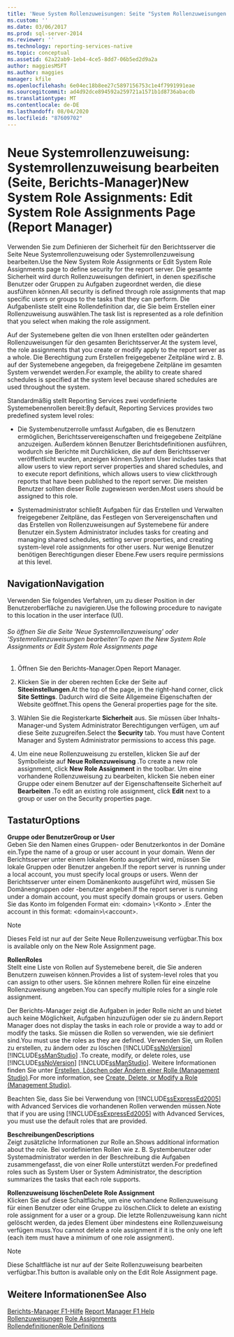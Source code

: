 ```yaml
---
title: 'Neue System Rollenzuweisungen: Seite "System Rollenzuweisungen bearbeiten" (Berichts-Manager) | Microsoft-Dokumentation'
ms.custom: ''
ms.date: 03/06/2017
ms.prod: sql-server-2014
ms.reviewer: ''
ms.technology: reporting-services-native
ms.topic: conceptual
ms.assetid: 62a22ab9-1eb4-4ce5-8dd7-06b5ed2d9a2a
author: maggiesMSFT
ms.author: maggies
manager: kfile
ms.openlocfilehash: 6e04ec18b8ee27c5897156753c1e4f7991991eae
ms.sourcegitcommit: ad4d92dce894592a259721a1571b1d8736abacdb
ms.translationtype: MT
ms.contentlocale: de-DE
ms.lasthandoff: 08/04/2020
ms.locfileid: "87609702"
---
```

# <a name="new-system-role-assignments-edit-system-role-assignments-page-report-manager"></a><span data-ttu-id="20a3f-102">Neue Systemrollenzuweisung: Systemrollenzuweisung bearbeiten (Seite, Berichts-Manager)</span><span class="sxs-lookup"><span data-stu-id="20a3f-102">New System Role Assignments: Edit System Role Assignments Page (Report Manager)</span></span>
  <span data-ttu-id="20a3f-103">Verwenden Sie zum Definieren der Sicherheit für den Berichtsserver die Seite Neue Systemrollenzuweisung oder Systemrollenzuweisung bearbeiten.</span><span class="sxs-lookup"><span data-stu-id="20a3f-103">Use the New System Role Assignments or Edit System Role Assignments page to define security for the report server.</span></span> <span data-ttu-id="20a3f-104">Die gesamte Sicherheit wird durch Rollenzuweisungen definiert, in denen spezifische Benutzer oder Gruppen zu Aufgaben zugeordnet werden, die diese ausführen können.</span><span class="sxs-lookup"><span data-stu-id="20a3f-104">All security is defined through role assignments that map specific users or groups to the tasks that they can perform.</span></span> <span data-ttu-id="20a3f-105">Die Aufgabenliste stellt eine Rollendefinition dar, die Sie beim Erstellen einer Rollenzuweisung auswählen.</span><span class="sxs-lookup"><span data-stu-id="20a3f-105">The task list is represented as a role definition that you select when making the role assignment.</span></span>  
  
 <span data-ttu-id="20a3f-106">Auf der Systemebene gelten die von Ihnen erstellten oder geänderten Rollenzuweisungen für den gesamten Berichtsserver.</span><span class="sxs-lookup"><span data-stu-id="20a3f-106">At the system level, the role assignments that you create or modify apply to the report server as a whole.</span></span> <span data-ttu-id="20a3f-107">Die Berechtigung zum Erstellen freigegebener Zeitpläne wird z. B. auf der Systemebene angegeben, da freigegebene Zeitpläne im gesamten System verwendet werden.</span><span class="sxs-lookup"><span data-stu-id="20a3f-107">For example, the ability to create shared schedules is specified at the system level because shared schedules are used throughout the system.</span></span>  
  
 <span data-ttu-id="20a3f-108">Standardmäßig stellt Reporting Services zwei vordefinierte Systemebenenrollen bereit:</span><span class="sxs-lookup"><span data-stu-id="20a3f-108">By default, Reporting Services provides two predefined system level roles:</span></span>  
  
-   <span data-ttu-id="20a3f-109">Die Systembenutzerrolle umfasst Aufgaben, die es Benutzern ermöglichen, Berichtsservereigenschaften und freigegebene Zeitpläne anzuzeigen. Außerdem können Benutzer Berichtsdefinitionen ausführen, wodurch sie Berichte mit Durchklicken, die auf dem Berichtsserver veröffentlicht wurden, anzeigen können.</span><span class="sxs-lookup"><span data-stu-id="20a3f-109">System User includes tasks that allow users to view report server properties and shared schedules, and to execute report definitions, which allows users to view clickthrough reports that have been published to the report server.</span></span> <span data-ttu-id="20a3f-110">Die meisten Benutzer sollten dieser Rolle zugewiesen werden.</span><span class="sxs-lookup"><span data-stu-id="20a3f-110">Most users should be assigned to this role.</span></span>  
  
-   <span data-ttu-id="20a3f-111">Systemadministrator schließt Aufgaben für das Erstellen und Verwalten freigegebener Zeitpläne, das Festlegen von Servereigenschaften und das Erstellen von Rollenzuweisungen auf Systemebene für andere Benutzer ein.</span><span class="sxs-lookup"><span data-stu-id="20a3f-111">System Administrator includes tasks for creating and managing shared schedules, setting server properties, and creating system-level role assignments for other users.</span></span> <span data-ttu-id="20a3f-112">Nur wenige Benutzer benötigen Berechtigungen dieser Ebene.</span><span class="sxs-lookup"><span data-stu-id="20a3f-112">Few users require permissions at this level.</span></span>  
  
## <a name="navigation"></a><span data-ttu-id="20a3f-113">Navigation</span><span class="sxs-lookup"><span data-stu-id="20a3f-113">Navigation</span></span>  
 <span data-ttu-id="20a3f-114">Verwenden Sie folgendes Verfahren, um zu dieser Position in der Benutzeroberfläche zu navigieren.</span><span class="sxs-lookup"><span data-stu-id="20a3f-114">Use the following procedure to navigate to this location in the user interface (UI).</span></span>  
  
###### <a name="to-open-the-new-system-role-assignments-or-edit-system-role-assignments-page"></a><span data-ttu-id="20a3f-115">So öffnen Sie die Seite 'Neue Systemrollenzuweisung' oder 'Systemrollenzuweisungen bearbeiten'</span><span class="sxs-lookup"><span data-stu-id="20a3f-115">To open the New System Role Assignments or Edit System Role Assignments page</span></span>  
  
1.  <span data-ttu-id="20a3f-116">Öffnen Sie den Berichts-Manager.</span><span class="sxs-lookup"><span data-stu-id="20a3f-116">Open Report Manager.</span></span>  
  
2.  <span data-ttu-id="20a3f-117">Klicken Sie in der oberen rechten Ecke der Seite auf **Siteeinstellungen**.</span><span class="sxs-lookup"><span data-stu-id="20a3f-117">At the top of the page, in the right-hand corner, click **Site Settings**.</span></span> <span data-ttu-id="20a3f-118">Dadurch wird die Seite Allgemeine Eigenschaften der Website geöffnet.</span><span class="sxs-lookup"><span data-stu-id="20a3f-118">This opens the General properties page for the site.</span></span>  
  
3.  <span data-ttu-id="20a3f-119">Wählen Sie die Registerkarte **Sicherheit** aus. Sie müssen über Inhalts-Manager-und System Administrator Berechtigungen verfügen, um auf diese Seite zuzugreifen.</span><span class="sxs-lookup"><span data-stu-id="20a3f-119">Select the **Security** tab. You must have Content Manager and System Administrator permissions to access this page.</span></span>  
  
4.  <span data-ttu-id="20a3f-120">Um eine neue Rollenzuweisung zu erstellen, klicken Sie auf der Symbolleiste auf **Neue Rollenzuweisung** .</span><span class="sxs-lookup"><span data-stu-id="20a3f-120">To create a new role assignment, click **New Role Assignment** in the toolbar.</span></span> <span data-ttu-id="20a3f-121">Um eine vorhandene Rollenzuweisung zu bearbeiten, klicken Sie neben einer Gruppe oder einem Benutzer auf der Eigenschaftenseite Sicherheit auf **Bearbeiten** .</span><span class="sxs-lookup"><span data-stu-id="20a3f-121">To edit an existing role assignment, click **Edit** next to a group or user on the Security properties page.</span></span>  
  
## <a name="options"></a><span data-ttu-id="20a3f-122">Tastatur</span><span class="sxs-lookup"><span data-stu-id="20a3f-122">Options</span></span>  
 <span data-ttu-id="20a3f-123">**Gruppe oder Benutzer**</span><span class="sxs-lookup"><span data-stu-id="20a3f-123">**Group or User**</span></span>  
 <span data-ttu-id="20a3f-124">Geben Sie den Namen eines Gruppen- oder Benutzerkontos in der Domäne ein.</span><span class="sxs-lookup"><span data-stu-id="20a3f-124">Type the name of a group or user account in your domain.</span></span> <span data-ttu-id="20a3f-125">Wenn der Berichtsserver unter einem lokalen Konto ausgeführt wird, müssen Sie lokale Gruppen oder Benutzer angeben.</span><span class="sxs-lookup"><span data-stu-id="20a3f-125">If the report server is running under a local account, you must specify local groups or users.</span></span> <span data-ttu-id="20a3f-126">Wenn der Berichtsserver unter einem Domänenkonto ausgeführt wird, müssen Sie Domänengruppen oder -benutzer angeben.</span><span class="sxs-lookup"><span data-stu-id="20a3f-126">If the report server is running under a domain account, you must specify domain groups or users.</span></span> <span data-ttu-id="20a3f-127">Geben Sie das Konto im folgenden Format ein: \<domain> \\<Konto \> .</span><span class="sxs-lookup"><span data-stu-id="20a3f-127">Enter the account in this format: \<domain>\\<account\>.</span></span>  
  
> [!NOTE]  
>  <span data-ttu-id="20a3f-128">Dieses Feld ist nur auf der Seite Neue Rollenzuweisung verfügbar.</span><span class="sxs-lookup"><span data-stu-id="20a3f-128">This box is available only on the New Role Assignment page.</span></span>  
  
 <span data-ttu-id="20a3f-129">**Rollen**</span><span class="sxs-lookup"><span data-stu-id="20a3f-129">**Roles**</span></span>  
 <span data-ttu-id="20a3f-130">Stellt eine Liste von Rollen auf Systemebene bereit, die Sie anderen Benutzern zuweisen können.</span><span class="sxs-lookup"><span data-stu-id="20a3f-130">Provides a list of system-level roles that you can assign to other users.</span></span> <span data-ttu-id="20a3f-131">Sie können mehrere Rollen für eine einzelne Rollenzuweisung angeben.</span><span class="sxs-lookup"><span data-stu-id="20a3f-131">You can specify multiple roles for a single role assignment.</span></span>  
  
 <span data-ttu-id="20a3f-132">Der Berichts-Manager zeigt die Aufgaben in jeder Rolle nicht an und bietet auch keine Möglichkeit, Aufgaben hinzuzufügen oder sie zu ändern.</span><span class="sxs-lookup"><span data-stu-id="20a3f-132">Report Manager does not display the tasks in each role or provide a way to add or modify the tasks.</span></span> <span data-ttu-id="20a3f-133">Sie müssen die Rollen so verwenden, wie sie definiert sind.</span><span class="sxs-lookup"><span data-stu-id="20a3f-133">You must use the roles as they are defined.</span></span> <span data-ttu-id="20a3f-134">Verwenden Sie, um Rollen zu erstellen, zu ändern oder zu löschen [!INCLUDE[ssNoVersion](../includes/ssnoversion-md.md)] [!INCLUDE[ssManStudio](../includes/ssmanstudio-md.md)] .</span><span class="sxs-lookup"><span data-stu-id="20a3f-134">To create, modify, or delete roles, use [!INCLUDE[ssNoVersion](../includes/ssnoversion-md.md)] [!INCLUDE[ssManStudio](../includes/ssmanstudio-md.md)].</span></span> <span data-ttu-id="20a3f-135">Weitere Informationen finden Sie unter [Erstellen, Löschen oder Ändern einer Rolle &#40;Management Studio&#41;](security/role-definitions-create-delete-or-modify.md).</span><span class="sxs-lookup"><span data-stu-id="20a3f-135">For more information, see [Create, Delete, or Modify a Role &#40;Management Studio&#41;](security/role-definitions-create-delete-or-modify.md).</span></span>  
  
 <span data-ttu-id="20a3f-136">Beachten Sie, dass Sie bei Verwendung von [!INCLUDE[ssExpressEd2005](../includes/ssexpressed2005-md.md)] with Advanced Services die vorhandenen Rollen verwenden müssen.</span><span class="sxs-lookup"><span data-stu-id="20a3f-136">Note that if you are using [!INCLUDE[ssExpressEd2005](../includes/ssexpressed2005-md.md)] with Advanced Services, you must use the default roles that are provided.</span></span>  
  
 <span data-ttu-id="20a3f-137">**Beschreibungen**</span><span class="sxs-lookup"><span data-stu-id="20a3f-137">**Descriptions**</span></span>  
 <span data-ttu-id="20a3f-138">Zeigt zusätzliche Informationen zur Rolle an.</span><span class="sxs-lookup"><span data-stu-id="20a3f-138">Shows additional information about the role.</span></span> <span data-ttu-id="20a3f-139">Bei vordefinierten Rollen wie z. B. Systembenutzer oder Systemadministrator werden in der Beschreibung die Aufgaben zusammengefasst, die von einer Rolle unterstützt werden.</span><span class="sxs-lookup"><span data-stu-id="20a3f-139">For predefined roles such as System User or System Administrator, the description summarizes the tasks that each role supports.</span></span>  
  
 <span data-ttu-id="20a3f-140">**Rollenzuweisung löschen**</span><span class="sxs-lookup"><span data-stu-id="20a3f-140">**Delete Role Assignment**</span></span>  
 <span data-ttu-id="20a3f-141">Klicken Sie auf diese Schaltfläche, um eine vorhandene Rollenzuweisung für einen Benutzer oder eine Gruppe zu löschen.</span><span class="sxs-lookup"><span data-stu-id="20a3f-141">Click to delete an existing role assignment for a user or a group.</span></span> <span data-ttu-id="20a3f-142">Die letzte Rollenzuweisung kann nicht gelöscht werden, da jedes Element über mindestens eine Rollenzuweisung verfügen muss.</span><span class="sxs-lookup"><span data-stu-id="20a3f-142">You cannot delete a role assignment if it is the only one left (each item must have a minimum of one role assignment).</span></span>  
  
> [!NOTE]  
>  <span data-ttu-id="20a3f-143">Diese Schaltfläche ist nur auf der Seite Rollenzuweisung bearbeiten verfügbar.</span><span class="sxs-lookup"><span data-stu-id="20a3f-143">This button is available only on the Edit Role Assignment page.</span></span>  
  
## <a name="see-also"></a><span data-ttu-id="20a3f-144">Weitere Informationen</span><span class="sxs-lookup"><span data-stu-id="20a3f-144">See Also</span></span>  
 <span data-ttu-id="20a3f-145">[Berichts-Manager F1-Hilfe](../../2014/reporting-services/report-manager-f1-help.md) </span><span class="sxs-lookup"><span data-stu-id="20a3f-145">[Report Manager F1 Help](../../2014/reporting-services/report-manager-f1-help.md) </span></span>  
 <span data-ttu-id="20a3f-146">[Rollenzuweisungen](security/role-assignments.md) </span><span class="sxs-lookup"><span data-stu-id="20a3f-146">[Role Assignments](security/role-assignments.md) </span></span>  
 [<span data-ttu-id="20a3f-147">Rollendefinitionen</span><span class="sxs-lookup"><span data-stu-id="20a3f-147">Role Definitions</span></span>](security/role-definitions.md)  
  
  
